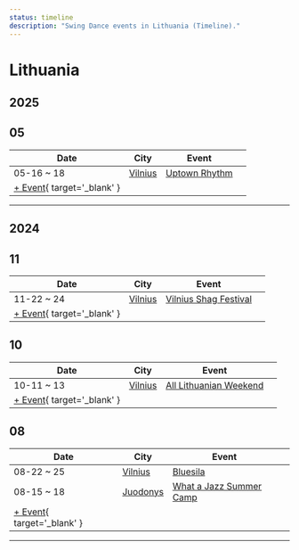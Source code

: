 ```yaml
---
status: timeline
description: "Swing Dance events in Lithuania (Timeline)."
---
```


# Lithuania

## 2025

## 05

| Date | City | Event | |
| --- | --- | --- | --- |
| 05-16 ~ 18 | [Vilnius](by_city.md#vilnius) | [Uptown Rhythm](uptown-rhythm-2025.md) |  |
| [+ Event](https://github.com/swingdance/events/issues/new?assignees=&labels=add+event&projects=&template=02-add_entity.yml&title=%5B2025%2Flt%5D%20%3CName%3E&region=lt&province=&city=&org_id=&date_starts=2025-05-&date_ends=2025-05-){ target='_blank' }

---

## 2024

## 11

| Date | City | Event | |
| --- | --- | --- | --- |
| 11-22 ~ 24 | [Vilnius](by_city.md#vilnius) | [Vilnius Shag Festival](vilnius-shag-festival-2024.md) |  |
| [+ Event](https://github.com/swingdance/events/issues/new?assignees=&labels=add+event&projects=&template=02-add_entity.yml&title=%5B2024%2Flt%5D%20%3CName%3E&region=lt&province=&city=&org_id=&date_starts=2024-11-&date_ends=2024-11-){ target='_blank' }

## 10

| Date | City | Event | |
| --- | --- | --- | --- |
| 10-11 ~ 13 | [Vilnius](by_city.md#vilnius) | [All Lithuanian Weekend](all-lithuanian-weekend-2024.md) |  |
| [+ Event](https://github.com/swingdance/events/issues/new?assignees=&labels=add+event&projects=&template=02-add_entity.yml&title=%5B2024%2Flt%5D%20%3CName%3E&region=lt&province=&city=&org_id=&date_starts=2024-10-&date_ends=2024-10-){ target='_blank' }

## 08

| Date | City | Event | |
| --- | --- | --- | --- |
| 08-22 ~ 25 | [Vilnius](by_city.md#vilnius) | [Bluesila](bluesila-2024.md) |  |
| 08-15 ~ 18 | [Juodonys](by_city.md#juodonys) | [What a Jazz Summer Camp](what-a-jazz-summer-camp-2024.md) |  |
| [+ Event](https://github.com/swingdance/events/issues/new?assignees=&labels=add+event&projects=&template=02-add_entity.yml&title=%5B2024%2Flt%5D%20%3CName%3E&region=lt&province=&city=&org_id=&date_starts=2024-08-&date_ends=2024-08-){ target='_blank' }

---

